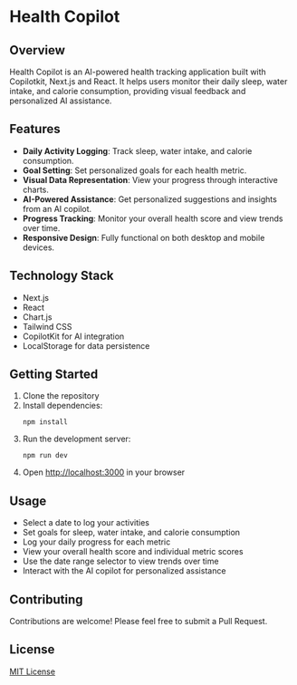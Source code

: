 # Health Copilot

## Overview
Health Copilot is an AI-powered health tracking application built with Copilotkit, Next.js and React. It helps users monitor their daily sleep, water intake, and calorie consumption, providing visual feedback and personalized AI assistance.

## Features
- **Daily Activity Logging**: Track sleep, water intake, and calorie consumption.
- **Goal Setting**: Set personalized goals for each health metric.
- **Visual Data Representation**: View your progress through interactive charts.
- **AI-Powered Assistance**: Get personalized suggestions and insights from an AI copilot.
- **Progress Tracking**: Monitor your overall health score and view trends over time.
- **Responsive Design**: Fully functional on both desktop and mobile devices.

## Technology Stack
- Next.js
- React
- Chart.js
- Tailwind CSS
- CopilotKit for AI integration
- LocalStorage for data persistence

## Getting Started
1. Clone the repository
2. Install dependencies:
   ```
   npm install
   ```
3. Run the development server:
   ```
   npm run dev
   ```
4. Open [http://localhost:3000](http://localhost:3000) in your browser

## Usage
- Select a date to log your activities
- Set goals for sleep, water intake, and calorie consumption
- Log your daily progress for each metric
- View your overall health score and individual metric scores
- Use the date range selector to view trends over time
- Interact with the AI copilot for personalized assistance

## Contributing
Contributions are welcome! Please feel free to submit a Pull Request.

## License
[MIT License](LICENSE)